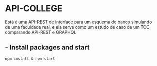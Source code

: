 # API-COLLEGE

Está é uma API-REST de interface para um esquema de banco simulando de uma faculdade real, e ela serve como um estudo de caso de um TCC comparando API-REST e GRAPHQL

## - Install packages and start

`npm install & npm start`
